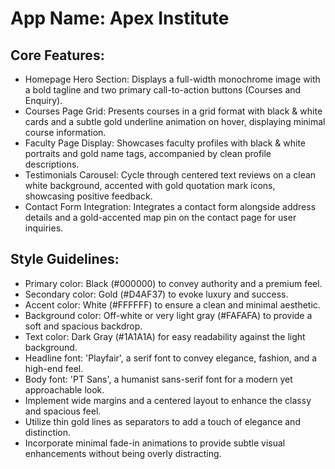 # **App Name**: Apex Institute

## Core Features:

- Homepage Hero Section: Displays a full-width monochrome image with a bold tagline and two primary call-to-action buttons (Courses and Enquiry).
- Courses Page Grid: Presents courses in a grid format with black & white cards and a subtle gold underline animation on hover, displaying minimal course information.
- Faculty Page Display: Showcases faculty profiles with black & white portraits and gold name tags, accompanied by clean profile descriptions.
- Testimonials Carousel: Cycle through centered text reviews on a clean white background, accented with gold quotation mark icons, showcasing positive feedback.
- Contact Form Integration: Integrates a contact form alongside address details and a gold-accented map pin on the contact page for user inquiries.

## Style Guidelines:

- Primary color: Black (#000000) to convey authority and a premium feel.
- Secondary color: Gold (#D4AF37) to evoke luxury and success.
- Accent color: White (#FFFFFF) to ensure a clean and minimal aesthetic.
- Background color: Off-white or very light gray (#FAFAFA) to provide a soft and spacious backdrop.
- Text color: Dark Gray (#1A1A1A) for easy readability against the light background.
- Headline font: 'Playfair', a serif font to convey elegance, fashion, and a high-end feel.
- Body font: 'PT Sans', a humanist sans-serif font for a modern yet approachable look.
- Implement wide margins and a centered layout to enhance the classy and spacious feel.
- Utilize thin gold lines as separators to add a touch of elegance and distinction.
- Incorporate minimal fade-in animations to provide subtle visual enhancements without being overly distracting.